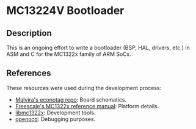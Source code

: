 # MC13224V Bootloader

## Description

This is an ongoing effort to write a bootloader (BSP, HAL, drivers, etc.) in ASM and C for the MC1322x family of ARM SoCs.

## References

These resources were used during the development process:

- [Malvira's econotag repo](https://github.com/malvira/econotag): Board schematics.
- [Freescale's MC1322x reference manual](https://www.nxp.com/docs/en/reference-manual/MC1322xRM.pdf): Platform details.
- [libmc1322x](https://github.com/malvira/libmc1322x): Development tools.
- [openocd](https://openocd.org/): Debugging purposes.

